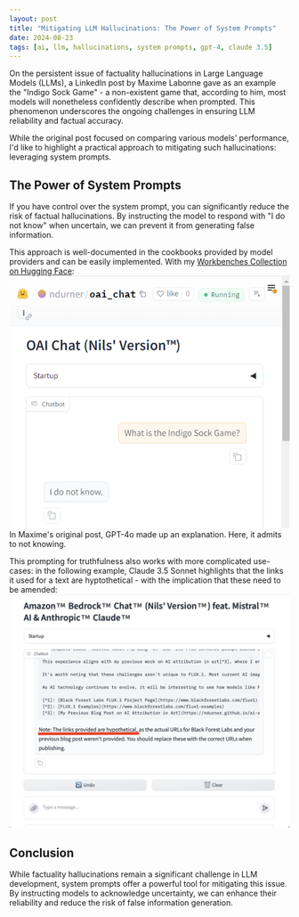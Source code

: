 ```yaml
---
layout: post
title: "Mitigating LLM Hallucinations: The Power of System Prompts"
date: 2024-08-23
tags: [ai, llm, hallucinations, system prompts, gpt-4, claude 3.5]
---
```


On the persistent issue of factuality hallucinations in Large Language Models (LLMs), a LinkedIn post by Maxime Labonne gave as an example the "Indigo Sock Game" - a non-existent game that, according to him, most models will nonetheless confidently describe when prompted. This phenomenon underscores the ongoing challenges in ensuring LLM reliability and factual accuracy.

While the original post focused on comparing various models' performance, I'd like to highlight a practical approach to mitigating such hallucinations: leveraging system prompts.

## The Power of System Prompts

If you have control over the system prompt, you can significantly reduce the risk of factual hallucinations. By instructing the model to respond with "I do not know" when uncertain, we can prevent it from generating false information.

This approach is well-documented in the cookbooks provided by model providers and can be easily implemented. With my [Workbenches Collection on Hugging Face](https://huggingface.co/collections/ndurner/workbenches-6679d94dd125ceebb3e449d5):
![Model does not make up facts](assets/img/oai_chat_do_not_know.png)
In Maxime's original post, GPT-4o made up an explanation. Here, it admits to not knowing.

This prompting for truthfulness also works with more complicated use-cases: in the following example, Claude 3.5 Sonnet highlights that the links it used for a text are hyptothetical - with the implication that these need to be amended:
![Model does not make up links](assets/img/claude-35-hypothetical-links.jpg)

## Conclusion

While factuality hallucinations remain a significant challenge in LLM development, system prompts offer a powerful tool for mitigating this issue. By instructing models to acknowledge uncertainty, we can enhance their reliability and reduce the risk of false information generation.
